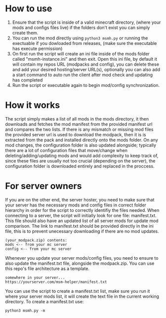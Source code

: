 # How to use
1. Ensure that the script is inside of a valid minecraft directory, (where your mods and configs files live) if the folders don't exist you can simply create them.
2. You can run the mod directly using ```python3 msmh.py``` or running the exectuable if you dowloaded from releases, (make sure the executable has execute permission)
3. On first run the script will create an ini file inside of the mods folder called "msmh-instance.ini" and then exit. Open this ini file, by default it will contain my repos URL (modpacks and config), you can delete these and add your desired hosting/server URL(s), optionally you can also add a start command to auto run the client after mod check and updating has completed
4. Run the script or executable again to begin mod/config synchronization.

# How it works
The script simply makes a list of all mods in the mods directory, it then downloads and fetches the mod manifest from the provided manifest url and compares the two lists. If there is any mismatch or missing mod files the provided server url is used to download the modpack, then it is is extracted from the pack and installed directly onto the mods folder. On any mod changes, the configuration folder is also updated alongside; typically there are a lot of configuration files that move/change when deleting/adding/updating mods and would add complexity to keep track of, since these files are usually not too crucial (depending on the server), the configuration folder is downloaded entirely and replaced in the proccess.

# For server owners
If you are on the other end, the server hoster, you need to make sure that your server has the necessary mods and config files in correct folder hierarchy in order for the script to correctly identifiy the files needed. When connecting to a server, the script will initially look for one file: manifest.txt. This file should also have an updated list of all server mods for update mod comparison. The link to manifest.txt should be provided directly in the ini file, this is to prevent unecessary downloading if there are no mod updates.

```
(your_modpack.zip) contents:
mods <-- from your mc server
config <-- from your mc server
```
Whenever you update your server mods/config files, you need to ensure to also update the manifest.txt file, alongside the modpack.zip. You can use this repo's file architecture as a template.
```
somewhere in your server...
https://yourserver.com/msm-helper/manifest.txt
```

You can use the script to create a manifest.txt list, make sure you run it where your server mods list, it will create the text file in the current working directory.
To create a manifest.txt use:
```
python3 msmh.py -m
```
